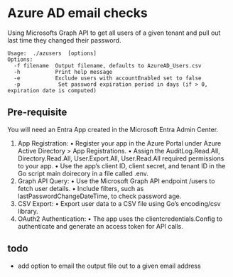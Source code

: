 # Azure AD email checks

Using Microsofts Graph API to get all users of a given tenant and pull out last time they changed their password.

	Usage:  ./azusers  [options]
	Options:
	  -f filename  Output filename, defaults to AzureAD_Users.csv
	  -h           Print help message
	  -e           Exclude users with accountEnabled set to false
	  -p            Set password expiration period in days (if > 0, expiration date is computed)

## Pre-requisite
You will need an Entra App created in the Microsoft Entra Admin Center. 
1. App Registration:
	•	Register your app in the Azure Portal under Azure Active Directory > App Registrations.
	•	Assign the AuditLog.Read.All, Directory.Read.All, User.Export.All, User.Read.All required permissions to your app.
	•	Use the app’s client ID, client secret, and tenant ID in the Go script main doirecory in a file called .env.
2.	Graph API Query:
	•	Use the Microsoft Graph API endpoint /users to fetch user details.
	•	Include filters, such as lastPasswordChangeDateTime, to check password age.
3.	CSV Export:
	•	Export user data to a CSV file using Go’s encoding/csv library.
4.	OAuth2 Authentication:
	•	The app uses the clientcredentials.Config to authenticate and generate an access token for API calls.

## todo
- add option to email the output file out to a given email address
